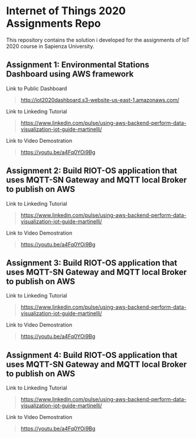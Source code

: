 # Internet of Things 2020 Assignments Repo
This repository contains the solution i developed for the assignments of IoT 2020 course in Sapienza University.

## Assignment 1: Environmental Stations Dashboard using AWS framework
Link to Public Dashboard
>http://iot2020dashboard.s3-website-us-east-1.amazonaws.com/

Link to Linkeding Tutorial
>https://www.linkedin.com/pulse/using-aws-backend-perform-data-visualization-iot-guide-martinelli/

Link to Video Demostration
>https://youtu.be/a4Fq0YOi9Bg


## Assignment 2: Build RIOT-OS application that uses MQTT-SN Gateway and MQTT local Broker to publish on AWS

Link to Linkeding Tutorial
>https://www.linkedin.com/pulse/using-aws-backend-perform-data-visualization-iot-guide-martinelli/

Link to Video Demostration
>https://youtu.be/a4Fq0YOi9Bg

## Assignment 3: Build RIOT-OS application that uses MQTT-SN Gateway and MQTT local Broker to publish on AWS

Link to Linkeding Tutorial
>https://www.linkedin.com/pulse/using-aws-backend-perform-data-visualization-iot-guide-martinelli/

Link to Video Demostration
>https://youtu.be/a4Fq0YOi9Bg

## Assignment 4: Build RIOT-OS application that uses MQTT-SN Gateway and MQTT local Broker to publish on AWS

Link to Linkeding Tutorial
>https://www.linkedin.com/pulse/using-aws-backend-perform-data-visualization-iot-guide-martinelli/

Link to Video Demostration
>https://youtu.be/a4Fq0YOi9Bg
